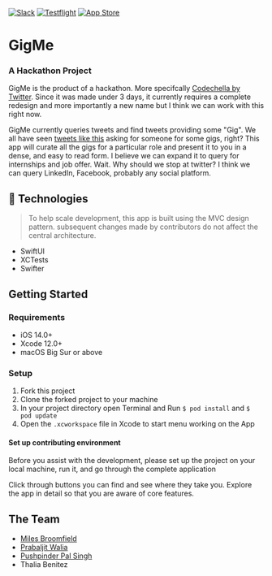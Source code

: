[![Slack](https://img.shields.io/badge/Slack-black.svg?style=for-the-badge&logo=slack)](https://communityinviter.com/apps/findnetwork/find)
[![Testflight](https://img.shields.io/badge/Testflight-Coming%20Soon-blue.svg?style=for-the-badge)]()
[![App Store](https://img.shields.io/badge/App%20Store-Coming%20Soon-orange.svg?style=for-the-badge)]()

# GigMe
### A Hackathon Project
GigMe is the product of a hackathon. More specifcally [Codechella by Twitter](). Since it was made under 3 days, it currently requires a complete redesign and more importantly a new name but I think we can work with this right now. 

GigMe currently queries tweets and find tweets providing some "Gig". We all have seen [tweets like this](https://twitter.com/SSebi_/status/1333459190199824387) asking for someone for some gigs, right?  This app will curate all the gigs for a particular role and present it to you in a dense, and easy to read form. I believe we can expand it to query for internships and job offer. Wait. Why should we stop at twitter? I think we can query LinkedIn, Facebook, probably any social platform.

## 👾 Technologies
> To help scale development, this app is built using the MVC design pattern. subsequent changes made by contributors do not affect the central architecture.
* SwiftUI
* XCTests
* Swifter

## Getting Started
### Requirements

-   iOS 14.0+
-   Xcode 12.0+
-   macOS Big Sur or above

###  Setup

1) Fork this project
2) Clone the forked project to your machine
3) In your project directory open Terminal and Run  `$ pod install`  and  `$ pod update`
4) Open the `.xcworkspace` file in Xcode to start menu working on the App


#### Set up contributing environment

Before you assist with the development, please set up the project on your local machine, run it, and go through the complete application 

Click through buttons you can find and see where they take you. Explore the app in detail so that you are aware of core features.
 

## The Team
* [Miles Broomfield](https://github.com/milesb123)
* [Prabaljit Walia](https://github.com/prabal4546)
* [Pushpinder Pal Singh](https://github.com/pushpinderpalsingh)
* Thalia Benitez
